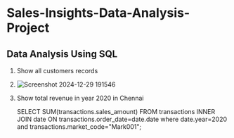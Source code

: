 # Sales-Insights-Data-Analysis-Project
## Data Analysis Using SQL
1. Show all customers records
2. ![Screenshot 2024-12-29 191546](https://github.com/user-attachments/assets/aad24f24-1582-4ec9-b378-68846865e5d6)
3. Show total revenue in year 2020 in Chennai

      SELECT SUM(transactions.sales_amount) FROM transactions INNER JOIN date ON
      transactions.order_date=date.date where date.year=2020 and transactions.market_code="Mark001";


   

